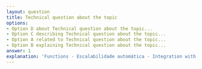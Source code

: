 ```yaml
---
layout: question
title: Technical question about the topic
options:
- Option D about Technical question about the topic...
- Option C describing Technical question about the topic...
- Option A related to Technical question about the topic...
- Option B explaining Technical question about the topic...
answer: 1
explanation: 'Functions - Escalabilidade automática - Integration with outros services Azure - Monitoring and logging - Security and autenticação Exemplo Prático Uma empresa can criar funções in .NET to processar eventos of um Event Hub, armazenar dados in Azure Storage and enviar notificações, tudo of forma escalável and with baixo custo...'
---
```

